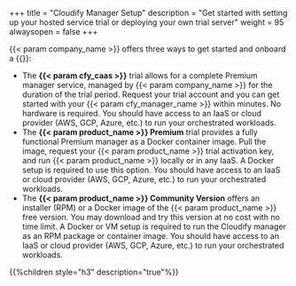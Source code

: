 +++
title = "Cloudify Manager Setup"
description = "Get started with setting up your hosted service trial or deploying your own trial server"
weight = 95
alwaysopen = false
+++

{{< param company_name >}} offers three ways to get started and onboard a {{<param cfy_manager_name>}}:

* The **{{< param cfy_caas >}}** trial allows for a complete Premium manager service, managed by {{< param company_name >}} for the duration of the trial period. Request your trial account and you can get started with your {{< param cfy_manager_name >}} within minutes. No hardware is required. You should have access to an IaaS or cloud provider (AWS, GCP, Azure, etc.) to run your orchestrated workloads.
* The **{{< param product_name >}} Premium** trial provides a fully functional Premium manager as a Docker container image. Pull the image, request your {{< param product_name >}} trial activation key, and run {{< param product_name >}} locally or in any IaaS. A Docker setup is required to use this option. You should have access to an IaaS or cloud provider (AWS, GCP, Azure, etc.) to run your orchestrated workloads.
* The **{{< param product_name >}} Community Version** offers an installer (RPM) or a Docker image of the {{< param product_name >}} free version. You may download and try this version at no cost with no time limit. A Docker or VM setup is required to run the Cloudify manager as an RPM package or container image. You should have access to an IaaS or cloud provider (AWS, GCP, Azure, etc.) to run your orchestrated workloads.

{{%children style="h3" description="true"%}}
